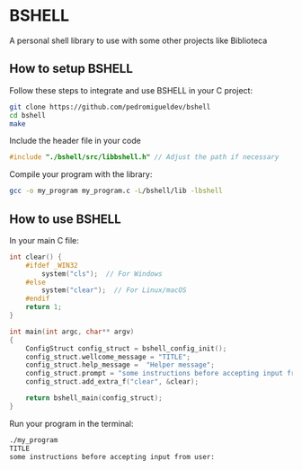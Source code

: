 # BSHELL

A personal shell library to use with some other projects like Biblioteca

## How to setup BSHELL

Follow these steps to integrate and use BSHELL in your C project:
```bash
git clone https://github.com/pedromigueldev/bshell
cd bshell
make
```
Include the header file in your code
```c
#include "./bshell/src/libbshell.h" // Adjust the path if necessary
```
Compile your program with the library:
```bash
gcc -o my_program my_program.c -L/bshell/lib -lbshell
```

## How to use BSHELL

In your main C file:
```c
int clear() {
    #ifdef _WIN32
        system("cls");  // For Windows
    #else
        system("clear");  // For Linux/macOS
    #endif
    return 1;
}

int main(int argc, char** argv)
{
    ConfigStruct config_struct = bshell_config_init();
    config_struct.wellcome_message = "TITLE";
    config_struct.help_message =  "Helper message";
    config_struct.prompt = "some instructions before accepting input from user:\n";
    config_struct.add_extra_f("clear", &clear);

    return bshell_main(config_struct);
}
```
Run your program in the terminal:
```bash
./my_program
TITLE
some instructions before accepting input from user:

```
